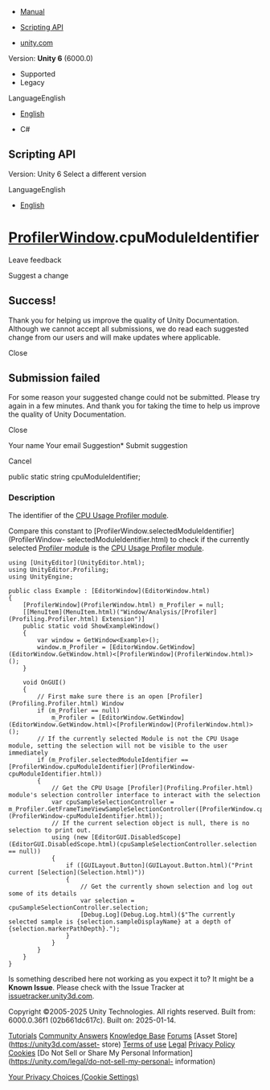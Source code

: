 [ ]()

  * [Manual](../Manual/index.html)
  * [Scripting API](../ScriptReference/index.html)

  * [unity.com](https://unity.com/)

Version: **Unity 6** (6000.0)

  * Supported
  * Legacy

LanguageEnglish

  * [English]()

  * C#

[ ](https://docs.unity3d.com)

## Scripting API

Version: Unity 6 Select a different version

LanguageEnglish

  * [English]()

#  [ProfilerWindow](ProfilerWindow.html).cpuModuleIdentifier

Leave feedback

Suggest a change

## Success!

Thank you for helping us improve the quality of Unity Documentation. Although
we cannot accept all submissions, we do read each suggested change from our
users and will make updates where applicable.

Close

## Submission failed

For some reason your suggested change could not be submitted. Please <a>try
again</a> in a few minutes. And thank you for taking the time to help us
improve the quality of Unity Documentation.

Close

Your name Your email Suggestion* Submit suggestion

Cancel

[ ]()

public static string cpuModuleIdentifier;

### Description

The identifier of the [CPU Usage Profiler module](../Manual/ProfilerCPU.html).

Compare this constant to
[ProfilerWindow.selectedModuleIdentifier](ProfilerWindow-
selectedModuleIdentifier.html) to check if the currently selected [Profiler
module](../Manual/ProfilerWindow#modules.html) is the [CPU Usage Profiler
module](../Manual/ProfilerCPU.html).

    
    
    using [UnityEditor](UnityEditor.html);
    using UnityEditor.Profiling;
    using UnityEngine;  
      
    public class Example : [EditorWindow](EditorWindow.html)
    {
        [ProfilerWindow](ProfilerWindow.html) m_Profiler = null;
        [[MenuItem](MenuItem.html)("Window/Analysis/[Profiler](Profiling.Profiler.html) Extension")]
        public static void ShowExampleWindow()
        {
            var window = GetWindow<Example>();
            window.m_Profiler = [EditorWindow.GetWindow](EditorWindow.GetWindow.html)<[ProfilerWindow](ProfilerWindow.html)>();
        }  
      
        void OnGUI()
        {
            // First make sure there is an open [Profiler](Profiling.Profiler.html) Window
            if (m_Profiler == null)
                m_Profiler = [EditorWindow.GetWindow](EditorWindow.GetWindow.html)<[ProfilerWindow](ProfilerWindow.html)>();
            // If the currently selected Module is not the CPU Usage module, setting the selection will not be visible to the user immediately
            if (m_Profiler.selectedModuleIdentifier == [ProfilerWindow.cpuModuleIdentifier](ProfilerWindow-cpuModuleIdentifier.html))
            {
                // Get the CPU Usage [Profiler](Profiling.Profiler.html) module's selection controller interface to interact with the selection
                var cpuSampleSelectionController = m_Profiler.GetFrameTimeViewSampleSelectionController([ProfilerWindow.cpuModuleIdentifier](ProfilerWindow-cpuModuleIdentifier.html));
                // If the current selection object is null, there is no selection to print out.
                using (new [EditorGUI.DisabledScope](EditorGUI.DisabledScope.html)(cpuSampleSelectionController.selection == null))
                {
                    if ([GUILayout.Button](GUILayout.Button.html)("Print current [Selection](Selection.html)"))
                    {
                        // Get the currently shown selection and log out some of its details
                        var selection = cpuSampleSelectionController.selection;
                        [Debug.Log](Debug.Log.html)($"The currently selected sample is {selection.sampleDisplayName} at a depth of {selection.markerPathDepth}.");
                    }
                }
            }
        }
    }
    

Is something described here not working as you expect it to? It might be a
**Known Issue**. Please check with the Issue Tracker at
[issuetracker.unity3d.com](https://issuetracker.unity3d.com).

Copyright ©2005-2025 Unity Technologies. All rights reserved. Built from:
6000.0.36f1 (02b661dc617c). Built on: 2025-01-14.

[Tutorials](https://unity3d.com/learn) [Community
Answers](https://answers.unity3d.com) [Knowledge
Base](https://support.unity3d.com/hc/en-us)
[Forums](https://forum.unity3d.com) [Asset Store](https://unity3d.com/asset-
store) [Terms of use](https://docs.unity3d.com/Manual/TermsOfUse.html)
[Legal](https://unity.com/legal) [Privacy
Policy](https://unity.com/legal/privacy-policy)
[Cookies](https://unity.com/legal/cookie-policy) [Do Not Sell or Share My
Personal Information](https://unity.com/legal/do-not-sell-my-personal-
information)

[Your Privacy Choices (Cookie Settings)](javascript:void\(0\);)

